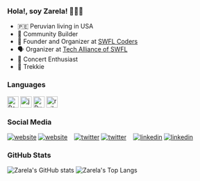### Hola!, soy Zarela! 👩🏻‍💻

 - 🇵🇪 Peruvian living in USA
 - 🌱 Community Builder</li>
 - 👾 Founder and Organizer at [SWFL Coders](https://www.meetup.com/swfl-coders/)
 - 🗣️ Organizer at [Tech Alliance of SWFL](https://www.meetup.com/SWFLTechAlliance/)
 - 🎸 Concert Enthusiast
 - 🖖 Trekkie


### Languages

<div style="display: flex; gap: 4px;">
  <img src="https://cdn.jsdelivr.net/gh/devicons/devicon/icons/react/react-original.svg" width="26px" alt="React" title="React JS" />
  <img src="https://cdn.jsdelivr.net/gh/devicons/devicon/icons/javascript/javascript-original.svg" width="26px" alt="javascript" title="JavaScript" />
  <img src="https://cdn.jsdelivr.net/gh/devicons/devicon/icons/ruby/ruby-original.svg" width="26px" alt="Ruby" title="Ruby" />
  <img src="https://cdn.jsdelivr.net/gh/devicons/devicon/icons//rails/rails-plain.svg" width="26px" alt="rails" title="Rails" />
</div>

### Social Media

[![website](./img/globe-light.svg)](https://zarelagraves.com#gh-light-mode-only)
[![website](./img/globe-dark.svg)](https://zarelagraves.com#gh-dark-mode-only)
&nbsp;&nbsp;
[![twitter](./img/twitter-light.svg)](https://twitter.com/zg_stardust#gh-light-mode-only)
[![twitter](./img/twitter-dark.svg)](https://twitter.com/zg_stardust#gh-dark-mode-only)
&nbsp;&nbsp;
[![linkedin](./img/linkedin-light.svg)](https://www.linkedin.com/in/zarela#gh-light-mode-only)
[![linkedin](./img/linkedin-dark.svg)](https://www.linkedin.com/in/zarela#gh-dark-mode-only)


### GitHub Stats

![Zarela's GitHub stats](https://github-readme-stats.vercel.app/api?username=zarela&show_icons=true&theme=gotham&count_private=true)
![Zarela's Top Langs](https://github-readme-stats.vercel.app/api/top-langs/?username=zarela&hide=java&layout=compact&theme=gotham)
